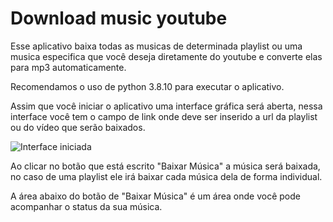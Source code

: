 # Download music youtube

Esse aplicativo baixa todas as musicas de determinada playlist ou uma musica especifica que você deseja diretamente do youtube e converte elas para mp3 automaticamente.

Recomendamos o uso de python 3.8.10 para executar o aplicativo.

Assim que você iniciar o aplicativo uma interface gráfica será aberta, nessa interface você tem o campo de link onde deve ser inserido a url da playlist ou do vídeo que serão baixados.

![Interface iniciada](https://user-images.githubusercontent.com/81983803/136423460-6bcccc85-4dba-4471-a435-e16923f5c311.png)

Ao clicar no botão que está escrito "Baixar Música" a música será baixada, no caso de uma playlist ele irá baixar cada música dela de forma individual.

A área abaixo do botão de "Baixar Música" é um área onde você pode acompanhar o status da sua música.